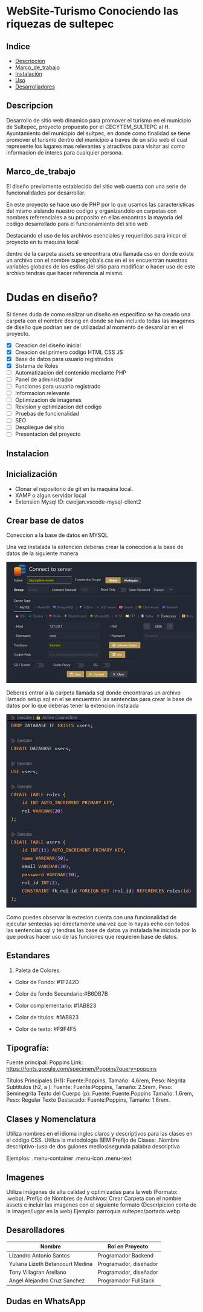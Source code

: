 # WebSite-Turismo Conociendo las riquezas de sultepec

## Indice
- [Descripcion](#Descripcion)
- [Marco_de_trabajo](#Marco_de_trabajo)
- [Instalación](#instalación)
- [Uso](#uso)
- [Desarrolladores](#Desarrolladores)

## Descripcion

Desarrollo de sitio web dinamico para promover el turismo en el municipio de Sultepec, proyecto propuesto por el CECYTEM_SULTEPC al H. Ayuntamiento del municipio del sultpec, en donde 
como finalidad se tiene promover el turismo dentro del municipio a traves de un sitio web el cual represente 
los lugares mas relevantes y atractivos para visitar asi como informacion de interes para cualquier persona.

## Marco_de_trabajo
El diseño previamente establecido del sitio web cuenta con una serie de funcionalidades por desarrollar. 

En este proyecto se hace uso de PHP por lo que usamos las caracteristicas del mismo
aislando nuestro codigo y organizandolo en carpetas con nombres referenciales a su proposito en ellas encontras 
la mayoria del codigo desarrollado para el funcionamiento del sitio web 

Destacando el uso de los archivos esenciales y requeridos para inicar el proyecto en tu maquina local

dentro de la carpeta assets se encontrara otra llamada css
en donde existe un archivo con el nombre superglobals.css
en el se encuentran nuestras variables globales de los estilos del sitio para modificar o hacer uso de este 
archivo tendras que hacer referencia al mismo. 

# Dudas en diseño? 

Si tienes duda de como realizar un diseño en especifico se ha creado una carpeta con el nombre desing
en donde se han incluido todas las imagenes de diseño que podrian ser de utilizadad al momento de desarollar en el 
proyecto.



* [X] Creacion del diseño inicial
* [X] Creacion del primero codigo HTML CSS JS
* [X] Base de datos para usuario registrados
* [X] Sistema de Roles
* [ ] Automatizacion del contenido mediante PHP  
* [ ] Panel de administrador 
* [ ] Funciones para usuario registrado
* [ ] Informacion relevante
* [ ] Optimizacion de imagenes
* [ ] Revision y optimizacion del codigo
* [ ] Pruebas de funcionalidad
* [ ] SEO
* [ ] Despliegue del sitio
* [ ] Presentacion del proyecto

## Instalacion

## Inicialización
* Clonar el repositorio de git en tu maquina local.
* XAMP o algun servidor local 
* Extension Mysql ID: cweijan.vscode-mysql-client2


## Crear base de datos 

Coneccion a la base de datos en MYSQL

Una vez instalada la extencion deberas crear la coneccion a la base de datos de la siguiente manera


![Coneccion a la base de datos](./assets/img/connection.png)


Deberas entrar a la carpeta llamada sql donde encontraras un archivo llamado setup.sql
en el se encuentran las sentencias para crear la base de datos por lo que deberas tener la extencion instalada

![Imagen de instruccion](./assets/img/setup%20sql.png)


Como puedes observar la extesion cuenta con una funcionalidad de ejecutar sentecias sql directamente
una vez que lo hayas echo con todos las sentencias sql y tendras las base de datos ya instalada he iniciada por lo que 
podras hacer uso de las funciones que requieren base de datos.

## Estandares
1. Paleta de Colores:

* Color de Fondo: #1F242D

* Color de fondo Secundario:#B6DB7B

* Color complementario: #1AB823

* Color de titulos: #1AB823

* Color de texto: #F9F4F5

## Tipografía:
Fuente principal: Poppins
Link: https://fonts.google.com/specimen/Poppins?query=poppins

Títulos Principales (H1): Fuente:Poppins, Tamaño: 4,6rem, Peso: Negrita
Subtítulos (h2, a ): Fuente: Fuente:Poppins, Tamaño: 2.5rem, Peso: Seminegrita
Texto del Cuerpo (p): Fuente: Fuente:Poppins Tamaño: 1.6rem, Peso: Regular
Texto Destacado: Fuente:Poppins, Tamaño: 1.6rem.

## Clases y Nomenclatura
Utiliza nombres en el idioma ingles claros y descriptivos para las clases en el código CSS.
Utiliza la metodologia BEM
Prefijo de Clases: .Nombre descriptivo-(uso de dos guiones medios)segunda palabra descriptiva

Ejemplos: 
.menu-container 
.menu-icon
.menu-text

## Imagenes
Utiliza imágenes de alta calidad y optimizadas para la web (Formato: .webp).
Prefijo de Nombres de Archivos: Crear Carpeta con el nombre assets e incluir las imagenes con el siguiente formato (Descripicion corta de la imagen/lugar en la web) 
Ejemplo: 
parroquia sultepec/portada.webp

## Desarolladores
| Nombre                             | Rol en Proyecto         | 
|------------------------------------|-------------------------|
| Lizandro Antonio Santos            | Programador Backend     |
| Yuliana Lizeth Betancourt Medina   | Programador, diseñador  | 
| Tony Villagran Arellano            | Programador, diseñador  | 
| Angel Alejandro Cruz Sanchez       | Programador FullStack   | 

## Dudas en WhatsApp 
